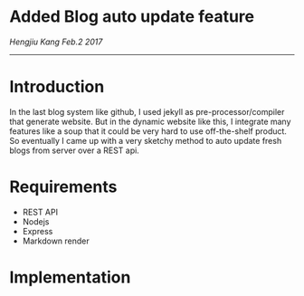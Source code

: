 # Added Blog auto update feature
*Hengjiu Kang Feb.2 2017*

---
# Introduction
In the last blog system like github, I used jekyll as pre-processor/compiler that generate website. But in the dynamic website like this, I integrate many features like a soup that it could be very hard to use off-the-shelf product. So eventually I came up with a very sketchy method to auto update fresh blogs from server over a REST api.

# Requirements
* REST API
* Nodejs
* Express
* Markdown render

# Implementation